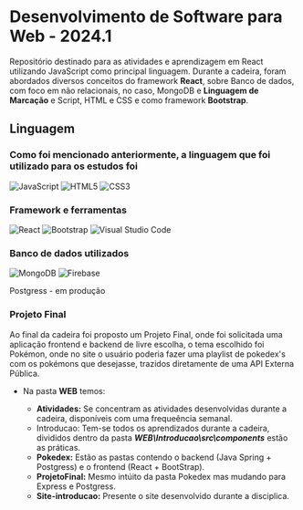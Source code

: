 # Desenvolvimento de Software para Web - 2024.1

Repositório destinado para as atividades e aprendizagem em React utilizando JavaScript como principal linguagem. Durante a cadeira, foram abordados diversos conceitos do framework **React**, sobre Banco de dados, com foco em não relacionais, no caso, MongoDB e **Linguagem de Marcação** e Script, HTML e CSS e como framework **Bootstrap**.

## Linguagem

### Como foi mencionado anteriormente, a linguagem que foi utilizado para os estudos foi

![JavaScript](https://img.shields.io/badge/javascript-%23323330.svg?style=for-the-badge&logo=javascript&logoColor=%23F7DF1E)
![HTML5](https://img.shields.io/badge/html5-%23E34F26.svg?style=for-the-badge&logo=html5&logoColor=white)
![CSS3](https://img.shields.io/badge/css3-%231572B6.svg?style=for-the-badge&logo=css3&logoColor=white)

### Framework e ferramentas

![React](https://img.shields.io/badge/react-%2320232a.svg?style=for-the-badge&logo=react&logoColor=%2361DAFB)
![Bootstrap](https://img.shields.io/badge/bootstrap-%238511FA.svg?style=for-the-badge&logo=bootstrap&logoColor=white)
![Visual Studio Code](https://img.shields.io/badge/Visual%20Studio%20Code-0078d7.svg?style=for-the-badge&logo=visual-studio-code&logoColor=white)

### Banco de dados utilizados

![MongoDB](https://img.shields.io/badge/MongoDB-%234ea94b.svg?style=for-the-badge&logo=mongodb&logoColor=white)
![Firebase](https://img.shields.io/badge/firebase-%23039BE5.svg?style=for-the-badge&logo=firebase)

Postgress - em produção

### Projeto Final

Ao final da cadeira foi proposto um Projeto Final, onde foi solicitada uma aplicação frontend e backend de livre escolha, o tema escolhido foi Pokémon, onde no site o usuário poderia fazer uma playlist de pokedex's com os pokémons que desejasse, trazidos diretamente de uma API Externa Pública.

- Na pasta **WEB** temos:

  - **Atividades:** Se concentram as atividades desenvolvidas durante a cadeira, disponíveis com uma frequeência semanal.
  - Introducao: Tem-se todos os aprendizados durante a cadeira, divididos dentro da pasta ***WEB\Introducao\src\components*** estão as práticas.
  - **Pokedex:** Estão as pastas contendo o backend (Java Spring + Postgress) e o frontend (React + BootStrap).
  - **ProjetoFinal:** Mesmo intúito da pasta Pokedex mas mudando para Express e Postgress.
  - **Site-introducao:** Presente o site desenvolvido durante a disciplica.
